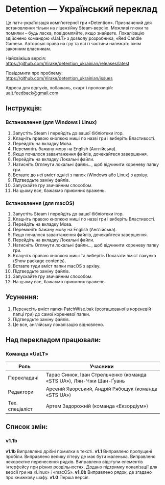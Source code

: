 # Detention — Український переклад

Це патч-українізація комп'ютерної гри «Detention». Призначений для встановлення тільки на ліцензійну Steam-версію. Можливі глюки та помилки – будь ласка, повідомляйте, якщо знайдете.
Локалізацію здійснено командою «UaLT» з дозволу розробника, «Red Candle Games». Авторські права на гру та всі її частини належать їхнім законним власникам.

Найсвіжіша версія: https://github.com/Virake/detention_ukrainian/releases/latest

Повідомити про проблему: https://github.com/Virake/detention_ukrainian/issues

Адреса для відгуків, побажань, скарг і пропозицій: [ualt.feedback@gmail.com](mailto:ualt.feedback@gmail.com)

## Інструкція:
### Встановлення (для Windows і Linux)
1) Запустіть Steam і перейдіть до вашої бібліотеки ігор.
2) Клацніть правою кнопкою миші по назві гри і виберіть Властивості.
3) Перейдіть на вкладку Мова.
4) Перемкніть бажану мову на English (Англійська).
5) Якщо почалося завантаження файлів, дочекайтеся завершення.
6) Перейдіть на вкладку Локальні файли.
7) Натисніть Оглянути локальні файли…, щоб відчинити кореневу папку гри.
8) Вставте до неї вміст однієї з папок (Windows або Linux) з архіву.
9) Підтвердьте заміну файлів.
10) Запускайте гру звичайним способом.
11) На цьому все, бажаємо приємних вражень.

### Встановлення (для macOS)
1) Запустіть Steam і перейдіть до вашої бібліотеки ігор.
2) Клацніть правою кнопкою миші по назві гри і виберіть Властивості.
3) Перейдіть на вкладку Мова.
4) Перемкніть бажану мову на English (Англійська).
5) Якщо почалося завантаження файлів, дочекайтеся завершення.
6) Перейдіть на вкладку Локальні файли.
7) Натисніть Оглянути локальні файли…, щоб відчинити кореневу папку гри.
8) Клацніть правою кнопкою миші та виберіть Показати вміст пакунка (Show package contents).
9) Вставте туди вміст папки macOS з архіву.
10) Підтвердьте заміну файлів.
11) Запускайте гру звичайним способом.
12) На цьому все, бажаємо приємних вражень.

## Усунення:
1) Перенесіть вміст папки PatchWise.bak (розташованої в кореневій папці гри) до самої кореневої папки.
2) Підтвердьте заміну файлів.
3) Це все, англійську локалізацію відновлено.

## Над перекладом працювали:

### Команда «UaLT»

| Роль            | Учасники                                                              |
| --------------- | --------------------------------------------------------------------- |
| Перекладачі     | Тарас Синюк, Іван Стрельченко (команда «STS UA»), Лян-Чжи Шан-Ґуань   |
| Редактори       | Арсеній Яворський, Андрій Рябощук (команда «STS UA»)                  |
| Тех. спеціаліст | Артем Задорожній (команда «Екзордіум»)                                |

## Список змін:

### v1.1b

**v1.1b**
Виправлено дрібні помилки в тексті.
**v1.1**
Виправлено пропущені пробіли.
Виправлено велику літеру де має бути маленька.
Виправлено некоректне перенесення рядків.
Виправлено відступи елементів інтерфейсу при різних роздільностях.
Додано підтримку локалізації для версії гри на «Linux» і «macOS».
**v1.0b**
Виправлено рядок, де згадано про книжкову шафу.
**v1.0**
Перша версія.

